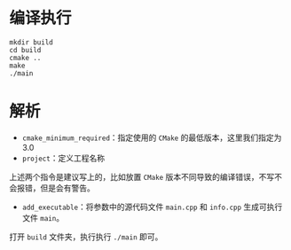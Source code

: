 # 编译执行

```
mkdir build
cd build
cmake ..
make
./main
```

# 解析

- `cmake_minimum_required`：指定使用的 `CMake` 的最低版本，这里我们指定为 3.0
- `project`：定义工程名称

上述两个指令是建议写上的，比如放置 `CMake` 版本不同导致的编译错误，不写不会报错，但是会有警告。

- `add_executable`：将参数中的源代码文件 `main.cpp` 和 `info.cpp` 生成可执行文件 `main`。

打开 `build` 文件夹，执行执行 `./main` 即可。
